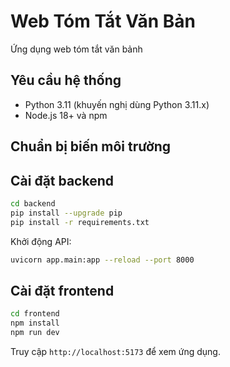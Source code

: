 # Web Tóm Tắt Văn Bản

Ứng dụng web tóm tắt văn bảnh

## Yêu cầu hệ thống
- Python 3.11 (khuyến nghị dùng Python 3.11.x)
- Node.js 18+ và npm

## Chuẩn bị biến môi trường

## Cài đặt backend

```bash
cd backend
pip install --upgrade pip
pip install -r requirements.txt
```

Khởi động API:

```bash
uvicorn app.main:app --reload --port 8000
```

## Cài đặt frontend

```bash
cd frontend
npm install
npm run dev
```

Truy cập `http://localhost:5173` để xem ứng dụng.


